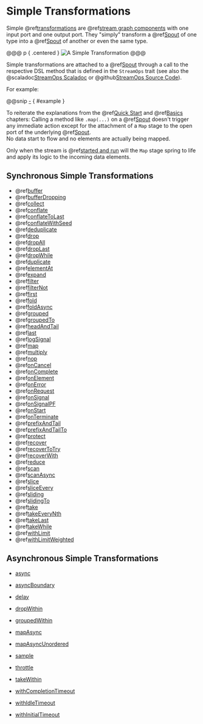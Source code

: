 Simple Transformations
======================

Simple @ref[transformations] are @ref[stream graph components] with one input port and one output port.
They "simply" transform a @ref[Spout] of one type into a @ref[Spout] of another or even the same type. 

@@@ p { .centered }
![A Simple Transformation](.../simple-transformation.svg)
@@@

Simple transformations are attached to a @ref[Spout] through a call to the respective DSL method that is defined
in the `StreamOps` trait (see also the @scaladoc[StreamOps Scaladoc] or @github[StreamOps Source Code]).
   
For example:

@@snip [-]($test/SimpleTransformSpec.scala) { #example }

To reiterate the explanations from the @ref[Quick Start] and @ref[Basics] chapters: Calling a method like `.map(...)` on
a @ref[Spout] doesn't trigger any immediate action except for the attachment of a `Map` stage to the open port of the
underlying @ref[Spout].<br/>
No data start to flow and no elements are actually being mapped.
 
Only when the stream is @ref[started and run] will the `Map` stage spring to life and apply its logic to the incoming
data elements.


## Synchronous Simple Transformations

* @ref[buffer](reference/buffer.md)
* @ref[bufferDropping](reference/bufferDropping.md)
* @ref[collect](reference/collect.md)
* @ref[conflate](reference/conflate.md)
* @ref[conflateToLast](reference/conflateToLast.md)
* @ref[conflateWithSeed](reference/conflateWithSeed.md)
* @ref[deduplicate](reference/deduplicate.md)
* @ref[drop](reference/drop.md)
* @ref[dropAll](reference/dropAll.md)
* @ref[dropLast](reference/dropLast.md)
* @ref[dropWhile](reference/dropWhile.md)
* @ref[duplicate](reference/duplicate.md)
* @ref[elementAt](reference/elementAt.md)
* @ref[expand](reference/expand.md)
* @ref[filter](reference/filter.md)
* @ref[filterNot](reference/filterNot.md)
* @ref[first](reference/first.md)
* @ref[fold](reference/fold.md)
* @ref[foldAsync](reference/foldAsync.md)
* @ref[grouped](reference/grouped.md)
* @ref[groupedTo](reference/groupedTo.md)
* @ref[headAndTail](reference/headAndTail.md)
* @ref[last](reference/last.md)
* @ref[logSignal](reference/logSignal.md)
* @ref[map](reference/map.md)
* @ref[multiply](reference/multiply.md)
* @ref[nop](reference/nop.md)
* @ref[onCancel](reference/onCancel.md)
* @ref[onComplete](reference/onComplete.md)
* @ref[onElement](reference/onElement.md)
* @ref[onError](reference/onError.md)
* @ref[onRequest](reference/onRequest.md)
* @ref[onSignal](reference/onSignal.md)
* @ref[onSignalPF](reference/onSignalPF.md)
* @ref[onStart](reference/onStart.md)
* @ref[onTerminate](reference/onTerminate.md)
* @ref[prefixAndTail](reference/prefixAndTail.md)
* @ref[prefixAndTailTo](reference/prefixAndTailTo.md)
* @ref[protect](reference/protect.md)
* @ref[recover](reference/recover.md)
* @ref[recoverToTry](reference/recoverToTry.md)
* @ref[recoverWith](reference/recoverWith.md)
* @ref[reduce](reference/reduce.md)
* @ref[scan](reference/scan.md)
* @ref[scanAsync](reference/scanAsync.md)
* @ref[slice](reference/slice.md)
* @ref[sliceEvery](reference/sliceEvery.md)
* @ref[sliding](reference/sliding.md)
* @ref[slidingTo](reference/slidingTo.md)
* @ref[take](reference/take.md)
* @ref[takeEveryNth](reference/takeEveryNth.md)
* @ref[takeLast](reference/takeLast.md)
* @ref[takeWhile](reference/takeWhile.md)
* @ref[withLimit](reference/withLimit.md)
* @ref[withLimitWeighted](reference/withLimitWeighted.md)
 
## Asynchronous Simple Transformations 

* [async](reference/async.md)
* [asyncBoundary](reference/asyncBoundary.md)
* [delay](reference/delay.md)
* [dropWithin](reference/dropWithin.md)
* [groupedWithin](reference/groupedWithin.md)
* [mapAsync](reference/mapAsync.md)
* [mapAsyncUnordered](reference/mapAsyncUnordered.md)
* [sample](reference/sample.md)
* [throttle](reference/throttle.md)
* [takeWithin](reference/takeWithin.md)
* [withCompletionTimeout](reference/withCompletionTimeout.md)
* [withIdleTimeout](reference/withIdleTimeout.md)
* [withInitialTimeout](reference/withInitialTimeout.md)

  [transformations]: overview.md
  [stream graph components]: ../basics.md#streams-as-graphs
  [Spout]: ../spouts.md
  [StreamOps Scaladoc]: swave.core.StreamOps
  [StreamOps Source Code]: /core/src/main/scala/swave/core/StreamOps.scala
  [Quick Start]: ../quick-start.md
  [Basics]: ../basics.md
  [started and run]: ../quick-start.md#running-a-stream
